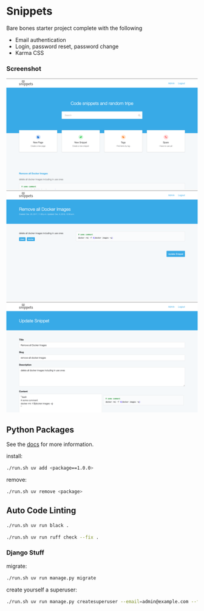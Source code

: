# Snippets

Bare bones starter project complete with the following

- Email authentication
- Login, password reset, password change
- Karma CSS

### Screenshot

![Screenshot](screenshot_1.png)
![Screenshot](screenshot_2.png)
![Screenshot](screenshot_3.png)

## Python Packages

See the [docs](https://docs.astral.sh/uv/) for more information.

install:
```bash
./run.sh uv add <package==1.0.0>
```

remove:
```bash
./run.sh uv remove <package>
```

## Auto Code Linting

```bash
./run.sh uv run black .
```

```bash
./run.sh uv run ruff check --fix .
```

### Django Stuff

migrate:
```bash
./run.sh uv run manage.py migrate
```

create yourself a superuser:
    
```bash
./run.sh uv run manage.py createsuperuser --email=admin@example.com --first_name=Admin --last_name=User
```
